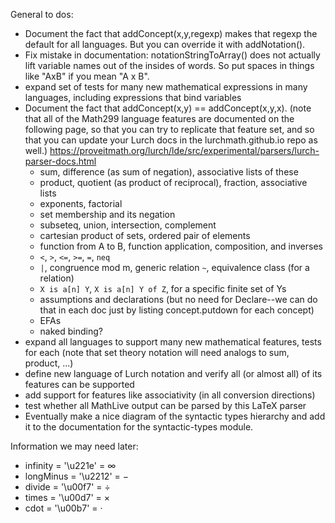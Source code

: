 
General to dos:
 - Document the fact that addConcept(x,y,regexp) makes that regexp the default
   for all languages.  But you can override it with addNotation().
 - Fix mistake in documentation: notationStringToArray() does not actually lift
   variable names out of the insides of words.  So put spaces in things like
   "AxB" if you mean "A x B".
 - expand set of tests for many new mathematical expressions in many languages,
   including expressions that bind variables
 - Document the fact that addConcept(x,y) == addConcept(x,y,x).
(note that all of the Math299 language features are documented on the following
page, so that you can try to replicate that feature set, and so that you can
update your Lurch docs in the lurchmath.github.io repo as well.)
https://proveitmath.org/lurch/lde/src/experimental/parsers/lurch-parser-docs.html
    - sum, difference (as sum of negation), associative lists of these
    - product, quotient (as product of reciprocal), fraction, associative lists
    - exponents, factorial
    - set membership and its negation
    - subseteq, union, intersection, complement
    - cartesian product of sets, ordered pair of elements
    - function from A to B, function application, composition, and inverses
    - `<`, `>`, `<=`, `>=`, `=`, `neq`
    - `|`, congruence mod m, generic relation `~`, equivalence class (for a
      relation)
    - `X is a[n] Y`, `X is a[n] Y of Z`, for a specific finite set of Ys
    - assumptions and declarations (but no need for Declare--we can do that
      in each doc just by listing concept.putdown for each concept)
    - EFAs
    - naked binding?
 - expand all languages to support many new mathematical features, tests for each
   (note that set theory notation will need analogs to sum, product, ...)
 - define new language of Lurch notation and verify all (or almost all) of its
   features can be supported
 - add support for features like associativity (in all conversion directions)
 - test whether all MathLive output can be parsed by this LaTeX parser
 - Eventually make a nice diagram of the syntactic types hierarchy and add it to
   the documentation for the syntactic-types module.

Information we may need later:
 - infinity  = '\u221e' = ∞
 - longMinus = '\u2212' = −
 - divide    = '\u00f7' = ÷
 - times     = '\u00d7' = ×
 - cdot      = '\u00b7' = ·

